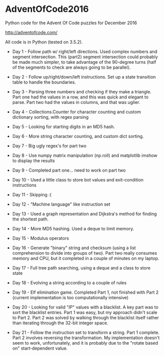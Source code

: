 # AdventOfCode2016
Python code for the Advent Of Code puzzles for December 2016


http://adventofcode.com/

All code is in Python (tested on 3.5.2).


* Day 1 - Follow path w/ right/left directions.  Used complex numbers and segment intersection.
    This (part2) segment intersection could probably be made much simpler, to take advantage
    of the 90-degree turns (half of the segments to check are always going to be parallel).

* Day 2 - Follow up/right/down/left instructions.  Set up a state transition table to handle
    the boundaries.

* Day 3 - Parsing three numbers and checking if they make a triangle.  Part one had the values
    in a row, and this was quick and elegant to parse.  Part two had the values in columns,
    and that was uglier.

* Day 4 - Collections.Counter for character counting and custom dictionary sorting, with 
    regex parsing

* Day 5 - Looking for starting digits in an MD5 hash.  

* Day 6 - More string character counting, and custom dict sorting.

* Day 7 - Big ugly regex's for part two

* Day 8 - Use numpy matrix manipulation (np.roll) and matplotlib imshow to display the results

* Day 9 - Completed part one... need to work on part two

* Day 10 - Used a little class to store bot values and exit-condition instructions

* Day 11 - Skipping :(

* Day 12 - "Machine language" like instruction set

* Day 13 - Used a graph representation and Dijkstra's method for finding the shortest path.

* Day 14 - More MD5 hashing.  Used a deque to limit memory.

* Day 15 - Modulus operators

* Day 16 - Generate "binary" string and checksum (using a list comprehension to divide into groups of two).
           Part two really consumes memory and CPU, but it completed in a couple of minutes on my laptop.
 
* Day 17 - Full tree path searching, using a deque and a class to store state

* Day 18 - Evolving a string according to a couple of rules

* Day 19 - Elf elimination game.  Completed Part 1, not finished with Part 2 (current implementation
            is too computationally intensive)

* Day 20 - Looking for valid "IP" values with a blacklist.  A key part was to sort the blacklist
            entries.  Part 1 was easy, but my approach didn't scale to Part 2.  Part 2 was
            solved by walking through the blacklist itself rather than iterating through the
            32-bit integer space.

* Day 21 - Follow the instruction set to transform a string.  Part 1 complete.  Part 2
            involves reversing the transformation.  My implementation doesn't seem to
            work, unfortunately, and it is probably due to the "rotate based on" start-dependent
            value.





